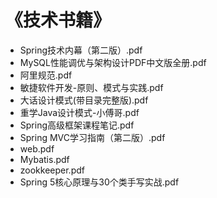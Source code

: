 # 《技术书籍》
- Spring技术内幕（第二版）.pdf
- MySQL性能调优与架构设计PDF中文版全册.pdf
- 阿里规范.pdf
- 敏捷软件开发-原则、模式与实践.pdf
- 大话设计模式(带目录完整版).pdf
- 重学Java设计模式-小傅哥.pdf
- Spring高级框架课程笔记.pdf
- Spring MVC学习指南（第二版）.pdf
- web.pdf
- Mybatis.pdf
- zookkeeper.pdf
- Spring 5核心原理与30个类手写实战.pdf
